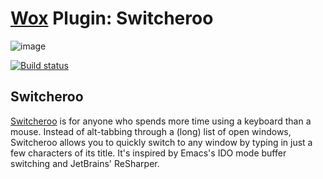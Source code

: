 [Wox](http://getwox.com) Plugin: Switcheroo
===========================================
![image](https://f.cloud.github.com/assets/158528/2491834/eefa9062-b1ff-11e3-95ec-0e4e06ef9776.png)

[![Build status](https://ci.appveyor.com/api/projects/status/8n8q2rm7b8e1m269)](https://ci.appveyor.com/project/orzFly/wox-plugin-switcheroo)

Switcheroo
----------
[Switcheroo](http://www.switcheroo.io/) is for anyone who spends more time using a keyboard than a mouse. Instead of alt-tabbing through a (long) list of open windows, Switcheroo allows you to quickly switch to any window by typing in just a few characters of its title. It's inspired by Emacs's IDO mode buffer switching and JetBrains' ReSharper.